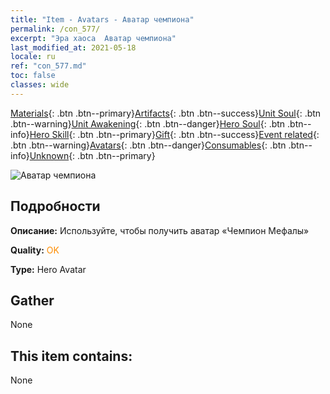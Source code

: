 ```yaml
---
title: "Item - Avatars - Аватар чемпиона"
permalink: /con_577/
excerpt: "Эра хаоса  Аватар чемпиона"
last_modified_at: 2021-05-18
locale: ru
ref: "con_577.md"
toc: false
classes: wide
---
```

 [Materials](/ItemsRU/){: .btn .btn--primary}[Artifacts](/ItemsRU/Artifacts/){: .btn .btn--success}[Unit Soul](/ItemsRU/UnitSoul/){: .btn .btn--warning}[Unit Awakening](/ItemsRU/UnitAwakening/){: .btn .btn--danger}[Hero Soul](/ItemsRU/HeroSoul/){: .btn .btn--info}[Hero Skill](/ItemsRU/HeroSkill/){: .btn .btn--primary}[Gift](/ItemsRU/Gift/){: .btn .btn--success}[Event related](/ItemsRU/Events/){: .btn .btn--warning}[Avatars](/ItemsRU/Avatars/){: .btn .btn--danger}[Consumables](/ItemsRU/Consumables/){: .btn .btn--info}[Unknown](/ItemsRU/Unknown/){: .btn .btn--primary}

 ![Аватар чемпиона](/images/h/h_Mephala7.jpg)

## Подробности
 **Описание:** Используйте, чтобы получить аватар «Чемпион Мефалы»

 **Quality:** <span style="color: #FF8C00">OK</span>

 **Type:** Hero Avatar

## Gather

  None

## This item contains:

  None

